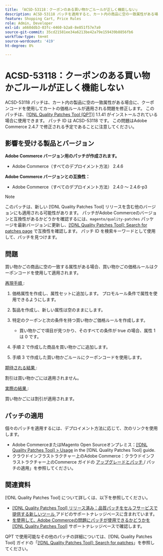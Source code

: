 ```yaml
---
title: 「ACSD-53118：クーポンのある買い物かごルールが正しく機能しない」
description: ACSD-53118 パッチを適用すると、カート内の商品に空の一致属性がある場合に、クーポンコードを使用してカートの価格ルールが適用されるAdobe Commerceの問題を修正できます。
feature: Shopping Cart, Price Rules
role: Admin, Developer
exl-id: a660ddb3-03fc-4460-b2a8-8e851f57e7a9
source-git-commit: 35cd21581ee34a6213be42a79e159439b8856fb6
workflow-type: tm+mt
source-wordcount: '419'
ht-degree: 0%

---
```


# ACSD-53118：クーポンのある買い物かごルールが正しく機能しない

ACSD-53118 パッチは、カート内の製品に空の一致属性がある場合に、クーポンコードを使用してカートの価格ルールが適用される問題を修正します。 このパッチは、[[!DNL Quality Patches Tool (QPT)]](/help/announcements/adobe-commerce-announcements/magento-quality-patches-released-new-tool-to-self-serve-quality-patches.md) 1.1.41 がインストールされている場合に使用できます。 パッチ ID は ACSD-53118 です。 この問題はAdobe Commerce 2.4.7 で修正される予定であることに注意してください。

## 影響を受ける製品とバージョン

**Adobe Commerce バージョン用のパッチが作成されます。**

* Adobe Commerce（すべてのデプロイメント方法） 2.4.6

**Adobe Commerce バージョンとの互換性：**

* Adobe Commerce（すべてのデプロイメント方法） 2.4.0 ～ 2.4.6-p3

>[!NOTE]
>
>このパッチは、新しい [!DNL Quality Patches Tool] リリースを含む他のバージョンにも適用される可能性があります。 パッチがAdobe Commerceのバージョンと互換性があるかどうかを確認するには、`magento/quality-patches` パッケージを最新バージョンに更新し、[[!DNL Quality Patches Tool]: Search for patches page](https://experienceleague.adobe.com/tools/commerce-quality-patches/index.html?lang=ja) で互換性を確認します。 パッチ ID を検索キーワードとして使用して、パッチを見つけます。

## 問題

買い物かごの商品に空の一致する属性がある場合、買い物かごの価格ルールはクーポンコードを使用して適用されます。

<u> 再現手順 </u>:

1. 価格属性を作成し、属性セットに追加します。 プロモルール条件で属性を使用できるようにします。
1. 製品を作成し、新しい属性は空のままにします。
1. 特定のクーポンと次の条件を持つ買い物かご価格ルールを作成します。

   * 買い物かごで項目が見つかり、そのすべての条件が true の場合、属性 1 は 0 です。

1. 手順 2 で作成した商品を買い物かごに追加します。
1. 手順 3 で作成した買い物かごルールにクーポンコードを使用します。

<u> 期待される結果 </u>:

割引は買い物かごには適用されません。

<u> 実際の結果 </u>:

買い物かごには割引が適用されます。

## パッチの適用

個々のパッチを適用するには、デプロイメント方法に応じて、次のリンクを使用します。

* Adobe CommerceまたはMagento Open Sourceオンプレミス：[[!DNL Quality Patches Tool] > Usage](https://experienceleague.adobe.com/docs/commerce-operations/tools/quality-patches-tool/usage.html?lang=ja) in the [!DNL Quality Patches Tool] guide.
* クラウドインフラストラクチャー上のAdobe Commerce：クラウドインフラストラクチャー上のCommerce ガイドの [ アップグレードとパッチ ](https://experienceleague.adobe.com/docs/commerce-cloud-service/user-guide/develop/upgrade/apply-patches.html?lang=ja)/ パッチの適用」を参照してください。

## 関連資料

[!DNL Quality Patches Tool] について詳しくは、以下を参照してください。

* [[!DNL Quality Patches Tool]  リリース済み：品質パッチをセルフサービスで提供する新しいツール ](/help/announcements/adobe-commerce-announcements/magento-quality-patches-released-new-tool-to-self-serve-quality-patches.md) アドビのサポートナレッジベースに含まれています。
* [ を使用して、Adobe Commerceの問題にパッチが使用できるかどうかを  [!DNL Quality Patches Tool]](/help/support-tools/patches-available-in-qpt-tool/check-patch-for-magento-issue-with-magento-quality-patches.md) サポートナレッジベースで確認します。

QPT で使用可能なその他のパッチの詳細については、[!DNL Quality Patches Tool] ガイドの「[[!DNL Quality Patches Tool]: Search for patches](https://experienceleague.adobe.com/tools/commerce-quality-patches/index.html?lang=ja)」を参照してください。
